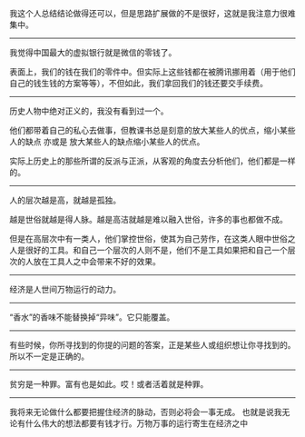 我这个人总结结论做得还可以，但是思路扩展做的不是很好，这就是我注意力很难集中。
___
我觉得中国最大的虚拟银行就是微信的零钱了。

表面上，我们的钱在我们的零件中。但实际上这些钱都在被腾讯挪用着（用于他们自己的钱生钱的方案等等），不但如此，我们拿回我们的钱还要交手续费。
___
历史人物中绝对正义的，我没有看到过一个。

他们都带着自己的私心去做事，但教课书总是刻意的放大某些人的优点，缩小某些人的缺点 亦或是 放大某些人的缺点缩小某些人的优点。

实际上历史上的那些所谓的反派与正派，从客观的角度去分析他们，他们都是一样的。
___
人的层次越是高，就越是孤独。

越是世俗就越是得人脉。越是高洁就越是难以融入世俗，许多的事也都做不成。

但是在高层次中有一类人，他们掌控世俗，使其为自己劳作，在这类人眼中世俗之人是很好的工具。和自己一个层次的人则不是，他们不是工具如果把和自己一个层次的人放在工具人之中会带来不好的效果。
___
经济是人世间万物运行的动力。
___
“香水”的香味不能替换掉“异味”。它只能覆盖。
___
有些时候，你所寻找到的你提的问题的答案，正是某些人或组织想让你寻找到的。所以不一定是正确的。
___
贫穷是一种罪。富有也是如此。哎！或者活着就是种罪。
___
我将来无论做什么都要把握住经济的脉动，否则必将会一事无成。
也就是说我无论有什么伟大的想法都要有钱才行。万物万事的运行寄生在经济之中